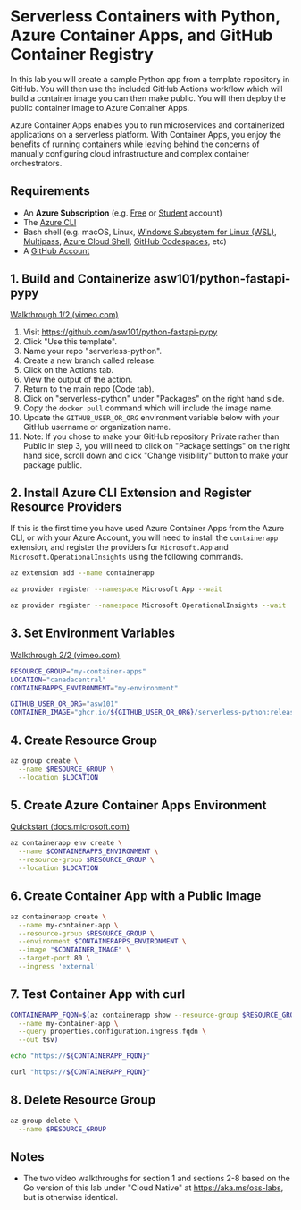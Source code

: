 # Serverless Containers with Python, Azure Container Apps, and GitHub Container Registry

In this lab you will create a sample Python app from a template repository in GitHub. You will then use the included GitHub Actions workflow which will build a container image you can then make public. You will then deploy the public container image to Azure Container Apps.

Azure Container Apps enables you to run microservices and containerized applications on a serverless platform. With Container Apps, you enjoy the benefits of running containers while leaving behind the concerns of manually configuring cloud infrastructure and complex container orchestrators.

## Requirements

- An **Azure Subscription** (e.g. [Free](https://aka.ms/azure-free-account) or [Student](https://aka.ms/azure-student-account) account)
- The [Azure CLI](https://docs.microsoft.com/en-us/cli/azure/install-azure-cli)
- Bash shell (e.g. macOS, Linux, [Windows Subsystem for Linux (WSL)](https://docs.microsoft.com/en-us/windows/wsl/about), [Multipass](https://multipass.run/), [Azure Cloud Shell](https://docs.microsoft.com/en-us/azure/cloud-shell/quickstart), [GitHub Codespaces](https://github.com/features/codespaces), etc)
- A [GitHub Account](https://github.com)

## 1. Build and Containerize asw101/python-fastapi-pypy

[Walkthrough 1/2 (vimeo.com)](https://vimeo.com/696758621/eb0fc146b4)

1. Visit <https://github.com/asw101/python-fastapi-pypy>
1. Click "Use this template".
1. Name your repo "serverless-python".
1. Create a new branch called release.
1. Click on the Actions tab.
1. View the output of the action.
1. Return to the main repo (Code tab).
1. Click on "serverless-python" under "Packages" on the right hand side.
1. Copy the `docker pull` command which will include the image name.
1. Update the `GITHUB_USER_OR_ORG` environment variable below with your GitHub username or organization name.
1. Note: If you chose to make your GitHub repository Private rather than Public in step 3, you will need to click on "Package settings" on the right hand side, scroll down and click "Change visibility" button to make your package public.

## 2. Install Azure CLI Extension and Register Resource Providers

If this is the first time you have used Azure Container Apps from the Azure CLI, or with your Azure Account, you will need to install the `containerapp` extension, and register the providers for `Microsoft.App` and `Microsoft.OperationalInsights` using the following commands.

```bash
az extension add --name containerapp

az provider register --namespace Microsoft.App --wait

az provider register --namespace Microsoft.OperationalInsights --wait
```

## 3. Set Environment Variables

[Walkthrough 2/2 (vimeo.com)](https://vimeo.com/697821473/3f706c1aca)

```bash
RESOURCE_GROUP="my-container-apps"
LOCATION="canadacentral"
CONTAINERAPPS_ENVIRONMENT="my-environment"

GITHUB_USER_OR_ORG="asw101"
CONTAINER_IMAGE="ghcr.io/${GITHUB_USER_OR_ORG}/serverless-python:release"
```

## 4. Create Resource Group

```bash
az group create \
  --name $RESOURCE_GROUP \
  --location $LOCATION
```

## 5. Create Azure Container Apps Environment

[Quickstart (docs.microsoft.com)](https://docs.microsoft.com/en-us/azure/container-apps/get-started-existing-container-image?tabs=bash&pivots=container-apps-private-registry)

```bash
az containerapp env create \
  --name $CONTAINERAPPS_ENVIRONMENT \
  --resource-group $RESOURCE_GROUP \
  --location $LOCATION
```

## 6. Create Container App with a Public Image

```bash
az containerapp create \
  --name my-container-app \
  --resource-group $RESOURCE_GROUP \
  --environment $CONTAINERAPPS_ENVIRONMENT \
  --image "$CONTAINER_IMAGE" \
  --target-port 80 \
  --ingress 'external'
```

## 7. Test Container App with curl

```bash
CONTAINERAPP_FQDN=$(az containerapp show --resource-group $RESOURCE_GROUP \
  --name my-container-app \
  --query properties.configuration.ingress.fqdn \
  --out tsv)

echo "https://${CONTAINERAPP_FQDN}"

curl "https://${CONTAINERAPP_FQDN}"
```

## 8. Delete Resource Group

```bash
az group delete \
  --name $RESOURCE_GROUP
```

## Notes

- The two video walkthroughs for section 1 and sections 2-8 based on the Go version of this lab under "Cloud Native" at <https://aka.ms/oss-labs>, but is otherwise identical.
